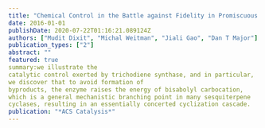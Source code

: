 ```yaml
---
title: "Chemical Control in the Battle against Fidelity in Promiscuous Natural Product Biosynthesis: The Case of Trichodiene Synthase"
date: 2016-01-01
publishDate: 2020-07-22T01:16:21.089124Z
authors: ["Mudit Dixit", "Michal Weitman", "Jiali Gao", "Dan T Major"]
publication_types: ["2"]
abstract: ""
featured: true
summary:we illustrate the
catalytic control exerted by trichodiene synthase, and in particular,
we discover that to avoid formation of
byproducts, the enzyme raises the energy of bisabolyl carbocation,
which is a general mechanistic branching point in many sesquiterpene
cyclases, resulting in an essentially concerted cyclization cascade.
publication: "*ACS Catalysis*"
---
```


